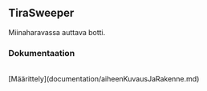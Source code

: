 ## TiraSweeper
Miinaharavassa auttava botti.<br />

### Dokumentaation
<br />
[Määrittely](documentation/aiheenKuvausJaRakenne.md) <br />